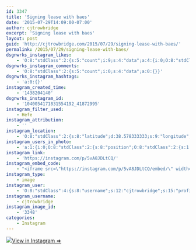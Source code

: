 ```yaml
---
id: 3347
title: 'Signing lease with baes'
date: '2015-07-29T14:09:00-07:00'
author: cjtrowbridge
excerpt: 'Signing lease with baes'
layout: post
guid: 'http://cjtrowbridge.com/2015/07/29/signing-lease-with-baes/'
permalink: /2015/07/29/signing-lease-with-baes/
dsgnwrks_instagram_likes:
    - 'O:8:"stdClass":2:{s:5:"count";i:9;s:4:"data";a:4:{i:0;O:8:"stdClass":4:{s:8:"username";s:15:"charlesmeglasso";s:15:"profile_picture";s:107:"https://igcdn-photos-a-a.akamaihd.net/hphotos-ak-xfa1/t51.2885-19/11235857_834025530025048_1745091223_a.jpg";s:2:"id";s:8:"16580528";s:9:"full_name";s:17:"Charles meglasson";}i:1;O:8:"stdClass":4:{s:8:"username";s:9:"jimmieeee";s:15:"profile_picture";s:84:"https://instagramimages-a.akamaihd.net/profiles/profile_28064856_75sq_1376196501.jpg";s:2:"id";s:8:"28064856";s:9:"full_name";s:12:"Jimmie Erwin";}i:2;O:8:"stdClass":4:{s:8:"username";s:10:"trapbunnyb";s:15:"profile_picture";s:106:"https://igcdn-photos-g-a.akamaihd.net/hphotos-ak-xaf1/t51.2885-19/10838403_696843700444166_290616199_a.jpg";s:2:"id";s:8:"26876547";s:9:"full_name";s:6:"Mickie";}i:3;O:8:"stdClass":4:{s:8:"username";s:14:"mz.magalicious";s:15:"profile_picture";s:116:"https://igcdn-photos-a-a.akamaihd.net/hphotos-ak-xaf1/t51.2885-19/s150x150/11349300_617454665024088_1144262350_a.jpg";s:2:"id";s:8:"40968953";s:9:"full_name";s:22:"maggie Raiders Dodgers";}}}'
dsgnwrks_instagram_comments:
    - 'O:8:"stdClass":2:{s:5:"count";i:0;s:4:"data";a:0:{}}'
dsgnwrks_instagram_hashtags:
    - 'a:0:{}'
instagram_created_time:
    - '1438204140'
dsgnwrks_instagram_id:
    - '1040054171831554192_41872995'
instagram_filter_used:
    - Hefe
instagram_attribution:
    - ''
instagram_location:
    - 'O:8:"stdClass":2:{s:8:"latitude";d:38.578333333;s:9:"longitude";d:-121.480833333;}'
instagram_users_in_photo:
    - 'a:1:{i:0;O:8:"stdClass":2:{s:8:"position";O:8:"stdClass":2:{s:1:"y";d:0.19097222;s:1:"x";d:0.66597223;}s:4:"user";O:8:"stdClass":4:{s:8:"username";s:10:"romothegod";s:15:"profile_picture";s:107:"https://igcdn-photos-f-a.akamaihd.net/hphotos-ak-xaf1/t51.2885-19/11256115_607848489351645_1383549513_a.jpg";s:2:"id";s:9:"206196510";s:9:"full_name";s:10:"Jacob Romo";}}}'
instagram_link:
    - 'https://instagram.com/p/5vA8JDLtCQ/'
instagram_embed_code:
    - "<iframe src=\"https://instagram.com/p/5vA8JDLtCQ/embed/\" width=\"612\" height=\"710\" frameborder=\"0\" scrolling=\"no\" allowtransparency=\"true\"></iframe>\n"
instagram_type:
    - image
instagram_user:
    - 'O:8:"stdClass":4:{s:8:"username";s:12:"cjtrowbridge";s:15:"profile_picture";s:107:"https://igcdn-photos-g-a.akamaihd.net/hphotos-ak-xap1/t51.2885-19/11205819_940973412608942_1083705953_a.jpg";s:2:"id";s:8:"41872995";s:9:"full_name";s:13:"CJ Trowbridge";}'
instagram_username:
    - cjtrowbridge
instagram_image_id:
    - '3348'
categories:
    - Instagram
---
```


[![](http://blog.cjtrowbridge.com/wp-content/uploads/2015/07/11324978_650897555047536_161121907_n.jpg)](https://instagram.com/p/5vA8JDLtCQ/)[View in Instagram ⇒](https://instagram.com/p/5vA8JDLtCQ/)